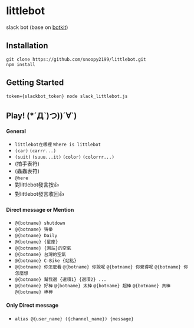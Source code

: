 # littlebot
slack bot (base on [botkit](https://github.com/howdyai/botkit))

## Installation
```
git clone https://github.com/snoopy2199/littlebot.git
npm install
```

## Getting Started
```
token={slackbot_token} node slack_littlebot.js
```

## Play! (*´Д\`)つ))´∀\`)
#### General
* `littlebot在哪裡` `Where is littlebot`
* `(car)` `(carrr...)`
* `(suit)` `(suuu...it)` `(color)` `(colorrr...)`
* (拍手表符)
* (蟲蟲表符)
* `@here`
* 對littlebot發言按:+1:
* 對littlebot發言收回:+1:
#### Direct message or Mention
* `@{botname} shutdown`
* `@{botname} 猜拳`
* `@{botname} Daily`
* `@{botname} {星座}`
* `@{botname} {測站}的空氣`
* `@{botname} 台灣的空氣`
* `@{botname} C-Bike {站點}`
* `@{botname} 你怎麼看` `@{botname} 你說呢` `@{botname} 你覺得呢` `@{botname} 你怎麼想`
* `@{botname} 幫我選 {選項1} {選項2} ...`
* `@{botname} 好棒` `@{botname} 太棒` `@{botname} 超棒` `@{botname} 真棒` `@{botname} 棒棒`
#### Only Direct message
* `alias @{user_name} ({channel_name}) {message}`
